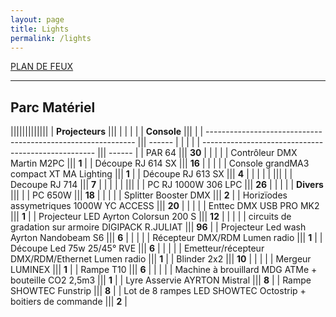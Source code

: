 ```yaml
---
layout: page
title: Lights
permalink: /lights
---
```

  
  [PLAN DE FEUX](/assets/pdf/LCL_Plan_de_feu_22_23_ACCUEIL_LUX.pdf)  
  
<hr>

## Parc Matériel

|||||||||||||
| **Projecteurs**                                              |||        |    |  |  |    |  **Console**                                        |||        |
| ------------------------------------------------------------ ||| ------ |    |  |  |    | --------------------------------------------------- ||| ------ |
| PAR 64                                                       ||| **30** |    |  |  |    | Contrôleur DMX Martin M2PC                          ||| **1**  |
| Découpe RJ 614 SX                                            ||| **16** |    |  |  |    | Console grandMA3 compact XT MA Lighting             ||| **1**  |
| Découpe RJ 613 SX                                            ||| **4**  |    |  |  |    |                                                     |||        |
| Decoupe RJ 714                                               ||| **7**  |    |  |  |    |                                                     |||        |
| PC RJ 1000W 306 LPC                                          ||| **26** |    |  |  |    |  **Divers**                                         |||        |
| PC 650W                                                      ||| **18** |    |  |  |    | Splitter Booster DMX                                ||| **2**  |
| Horizïodes assymetriques 1000W YC ACCESS                     ||| **20** |    |  |  |    | Enttec DMX USB PRO MK2                              ||| **1**  |
| Projecteur LED Ayrton Colorsun 200 S                         ||| **12** |    |  |  |    | circuits de gradation sur armoire DIGIPACK R.JULIAT ||| **96** |
| Projecteur Led wash Ayrton Nandobeam S6                      ||| **6**  |    |  |  |    | Récepteur DMX/RDM Lumen radio                       ||| **1**  |
| Découpe Led 75w 25/45° RVE                                   ||| **6**  |    |  |  |    | Emetteur/récepteur DMX/RDM/Ethernet Lumen radio     ||| **1**  |
| Blinder 2x2                                                  ||| **10** |    |  |  |    | Mergeur LUMINEX                                     ||| **1**  |
| Rampe T10                                                    ||| **6**  |    |  |  |    | Machine à brouillard MDG ATMe + bouteille CO2 2,5m3 ||| **1**  |
| Lyre Asservie AYRTON Mistral                                 ||| **8**  |
| Rampe SHOWTEC Funstrip                                       ||| **8**  |
| Lot de 8 rampes LED SHOWTEC Octostrip + boitiers de commande ||| **2**  |
